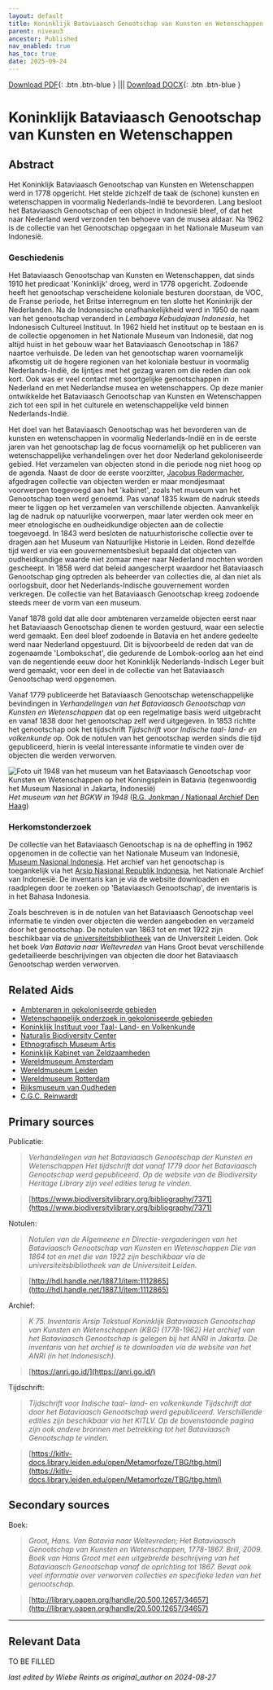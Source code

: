 ```yaml
---
layout: default
title: Koninklijk Bataviaasch Genootschap van Kunsten en Wetenschappen
parent: niveau3
ancestor: Published
nav_enabled: true
has_toc: true
date: 2025-09-24
--- 
```



[Download PDF](https://raw.githubusercontent.com/colonial-heritage/research-guides-dev/refs/heads/main/EXPORTS/published/PDF/niveau3/Dutch/BGKW.pdf){: .btn .btn-blue } |||    [Download DOCX](https://raw.githubusercontent.com/colonial-heritage/research-guides-dev/refs/heads/main/EXPORTS/published/DOCX/niveau3/Dutch/BGKW.docx){: .btn .btn-blue }


# Koninklijk Bataviaasch Genootschap van Kunsten en Wetenschappen


## Abstract

Het Koninklijk Bataviaasch Genootschap van Kunsten en Wetenschappen werd in 1778 opgericht. Het stelde zichzelf de taak de (schone) kunsten en wetenschappen in voormalig Nederlands-Indië te bevorderen. Lang besloot het Bataviaasch Genootschap of een object in Indonesië bleef, of dat het naar Nederland werd verzonden ten behoeve van de musea aldaar. Na 1962 is de collectie van het Genootschap opgegaan in het Nationale Museum van Indonesië.

### Geschiedenis

Het Bataviaasch Genootschap van Kunsten en Wetenschappen, dat sinds 1910 het predicaat 'Koninklijk' droeg, werd in 1778 opgericht. Zodoende heeft het genootschap verscheidene koloniale besturen doorstaan, de VOC, de Franse periode, het Britse interregnum en ten slotte het Koninkrijk der Nederlanden. Na de Indonesische onafhankelijkheid werd in 1950 de naam van het genootschap veranderd in *Lembaga Kebudajaan Indonesia*, het Indonesisch Cultureel Instituut. In 1962 hield het instituut op te bestaan en is de collectie opgenomen in het Nationale Museum van Indonesië, dat nog altijd huist in het gebouw waar het Bataviaasch Genootschap in 1867 naartoe verhuisde. De leden van het genootschap waren voornamelijk afkomstig uit de hogere regionen van het koloniale bestuur in voormalig Nederlands-Indië, de lijntjes met het gezag waren om die reden dan ook kort. Ook was er veel contact met soortgelijke genootschappen in Nederland en met Nederlandse musea en wetenschappers. Op deze manier ontwikkelde het Bataviaasch Genootschap van Kunsten en Wetenschappen zich tot een spil in het culturele en wetenschappelijke veld binnen Nederlands-Indië.

Het doel van het Bataviaasch Genootschap was het bevorderen van de kunsten en wetenschappen in voormalig Nederlands-Indië en in de eerste jaren van het genootschap lag de focus voornamelijk op het publiceren van wetenschappelijke verhandelingen over het door Nederland gekoloniseerde gebied. Het verzamelen van objecten stond in die periode nog niet hoog op de agenda. Naast de door de eerste voorzitter, [Jacobus Radermacher](http://www.wikidata.org/entity/Q945130), afgedragen collectie van objecten werden er maar mondjesmaat voorwerpen toegevoegd aan het 'kabinet', zoals het museum van het Genootschap toen werd genoemd. Pas vanaf 1835 kwam de nadruk steeds meer te liggen op het verzamelen van verschillende objecten. Aanvankelijk lag de nadruk op natuurlijke voorwerpen, maar later werden ook meer en meer etnologische en oudheidkundige objecten aan de collectie toegevoegd. In 1843 werd besloten de natuurhistorische collectie over te dragen aan het Museum van Natuurlijke Historie in Leiden. Rond dezelfde tijd werd er via een gouvernementsbesluit bepaald dat objecten van oudheidkundige waarde niet zomaar meer naar Nederland mochten worden gescheept. In 1858 werd dat beleid aangescherpt waardoor het Bataviaasch Genootschap ging optreden als beheerder van collecties die, al dan niet als oorlogsbuit, door het Nederlands-Indische gouvernement worden verkregen. De collectie van het Bataviaasch Genootschap kreeg zodoende steeds meer de vorm van een museum.

Vanaf 1878 gold dat alle door ambtenaren verzamelde objecten eerst naar het Bataviaasch Genootschap dienen te worden gestuurd, waar een selectie werd gemaakt. Een deel bleef zodoende in Batavia en het andere gedeelte werd naar Nederland opgestuurd. Dit is bijvoorbeeld de reden dat van de zogenaamde 'Lombokschat', die gedurende de Lombok-oorlog aan het eind van de negentiende eeuw door het Koninklijk Nederlands-Indisch Leger buit werd gemaakt, voor een deel in de collectie van het Bataviaasch Genootschap werd opgenomen.

Vanaf 1779 publiceerde het Bataviaasch Genootschap wetenschappelijke bevindingen in *Verhandelingen van het Bataviaasch Genootschap van Kunsten en Wetenschappen* dat op een regelmatige basis werd uitgebracht en vanaf 1838 door het genootschap zelf werd uitgegeven. In 1853 richtte het genootschap ook het tijdschrift *Tijdschrift voor Indische taal- land- en volkenkunde* op. Ook de notulen van het genootschap werden sinds die tijd gepubliceerd, hierin is veelal interessante informatie te vinden over de objecten die werden verworven.

![Foto uit 1948 van het museum van het Bataviaasch Genootschap voor Kunsten en Wetenschappen op het Koningsplein in Batavia (tegenwoordig het Museum Nasional in Jakarta, Indonesië)](https://upload.wikimedia.org/wikipedia/commons/8/80/Museum_van_het_Bataviaasch_Genootschap_gedung_gajah_aan_het_Koningsplein%2C_Bestanddeelnr_13905.jpg)
_Het museum van het BGKW in 1948_ ([R.G. Jonkman / Nationaal Archief Den Haag](https://commons.wikimedia.org/wiki/File:Museum_van_het_Bataviaasch_Genootschap_gedung_gajah_aan_het_Koningsplein,_Bestanddeelnr_13905.jpg))

### Herkomstonderzoek

De collectie van het Bataviaasch Genootschap is na de opheffing in 1962 opgenomen in de collectie van het Nationale Museum van Indonesië, [Museum Nasional Indonesia](https://www.museumnasional.or.id/). Het archief van het genootschap is toegankelijk via het [Arsip Nasional Republik Indonesia](https://anri.go.id/), het Nationale Archief van Indonesië. De inventaris kan je via de website downloaden en raadplegen door te zoeken op 'Bataviaasch Genootschap', de inventaris is in het Bahasa Indonesia. 

Zoals beschreven is in de notulen van het Bataviaasch Genootschap veel informatie te vinden over objecten die werden aangeboden en verzameld door het genootschap. De notulen van 1863 tot en met 1922 zijn beschikbaar via de [universiteitsbibliotheek](http://hdl.handle.net/1887.1/item:1112865) van de Universiteit Leiden. Ook het boek *Van Batavia naar Weltevreden* van Hans Groot bevat verschillende gedetailleerde beschrijvingen van objecten die door het Bataviaasch Genootschap werden verworven.


## Related Aids

 - [Ambtenaren in gekoloniseerde gebieden](niveau2/Dutch/CivilServants_20240320.yml)  
 - [Wetenschappelijk onderzoek in gekoloniseerde gebieden](niveau2/Dutch/Science_20240814.yml)  
 - [Koninklijk Instituut voor Taal- Land- en Volkenkunde](niveau3/Dutch/KITLV_20240704.yml)  
 - [Naturalis Biodiversity Center](niveau3/Dutch/Naturalis_20240710.yml)  
 - [Ethnografisch Museum Artis](niveau3/Dutch/EMArtis_20240711.yml)  
 - [Koninklijk Kabinet van Zeldzaamheden](niveau3/Dutch/KKZ_20240313.yml)  
 - [Wereldmuseum Amsterdam](niveau3/Dutch/WMAmsterdam_20240711.yml)  
 - [Wereldmuseum Leiden](niveau3/Dutch/WMLeiden_20240327.yml)  
 - [Wereldmuseum Rotterdam](niveau3/Dutch/WMRotterdam_20240822.yml)  
 - [Rijksmuseum van Oudheden](niveau3/Dutch/RMO_20241106.yml)  
 - [C.G.C. Reinwardt](niveau3/Dutch/Reinwardt_20241217.yml)  

## Primary sources

Publicatie:
  > *Verhandelingen van het Bataviaasch Genootschap der Kunsten en Wetenschappen*
  > _Het tijdschrift dat vanaf 1779 door het Bataviaasch Genootschap werd gepubliceerd. Op de website van de Biodiversity Heritage Library zijn veel edities terug te vinden._  

  > [https://www.biodiversitylibrary.org/bibliography/7371](https://www.biodiversitylibrary.org/bibliography/7371)

Notulen:
  > *Notulen van de Algemeene en Directie-vergaderingen van het Bataviaasch Genootschap van Kunsten en Wetenschappen*
  > _Die van 1864 tot en met die van 1922 zijn beschikbaar via de universiteitsbibliotheek van de Universiteit Leiden._  

  > [http://hdl.handle.net/1887.1/item:1112865](http://hdl.handle.net/1887.1/item:1112865)

Archief:
  > *K 75. Inventaris Arsip Tekstual Koninklijk Bataviaasch Genootschap van Kunsten en Wetenschappen (KBG) (1778-1962)*
  > _Het archief van het Bataviaasch Genootschap is gelegen bij het ANRI in Jakarta. De inventaris van het archief is te downloaden via de website van het ANRI (in het Indonesisch)._  

  > [https://anri.go.id/](https://anri.go.id/)

Tijdschrift:
  > *Tijdschrift voor Indische taal- land- en volkenkunde*
  > _Tijdschrift dat door het Bataviaasch Genootschap werd gepubliceerd. Verschillende edities zijn beschikbaar via het KITLV. Op de bovenstaande pagina zijn ook andere bronnen met betrekking tot het Bataviaasch Genootschap te vinden._  

  > [https://kitlv-docs.library.leiden.edu/open/Metamorfoze/TBG/tbg.html](https://kitlv-docs.library.leiden.edu/open/Metamorfoze/TBG/tbg.html)

## Secondary sources

Boek:
  > *Groot, Hans. Van Batavia naar Weltevreden; Het Bataviaasch Genootschap van Kunsten en Wetenschappen, 1778-1867. Brill, 2009.*
  > _Boek van Hans Groot met een uitgebreide beschrijving van het Bataviaasch Genootschap vanaf de oprichting tot 1867. Bevat ook veel informatie over verworven collecties en specifieke leden van het genootschap._  

  > [http://library.oapen.org/handle/20.500.12657/34657](http://library.oapen.org/handle/20.500.12657/34657)



---
## Relevant Data 
TO BE FILLED

_last edited by Wiebe Reints as original_author on 2024-08-27_
        